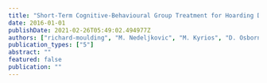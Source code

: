 ```yaml
---
title: "Short-Term Cognitive-Behavioural Group Treatment for Hoarding Disorder: A Naturalistic Treatment Outcome Study"
date: 2016-01-01
publishDate: 2021-02-26T05:49:02.494977Z
authors: ["richard-moulding", "M. Nedeljkovic", "M. Kyrios", "D. Osborne", "C. Mogan"]
publication_types: ["5"]
abstract: ""
featured: false
publication: ""
---
```


